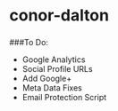 # conor-dalton
###
###To Do:
- Google Analytics
- Social Profile URLs
- Add Google+
- Meta Data Fixes
- Email Protection Script
